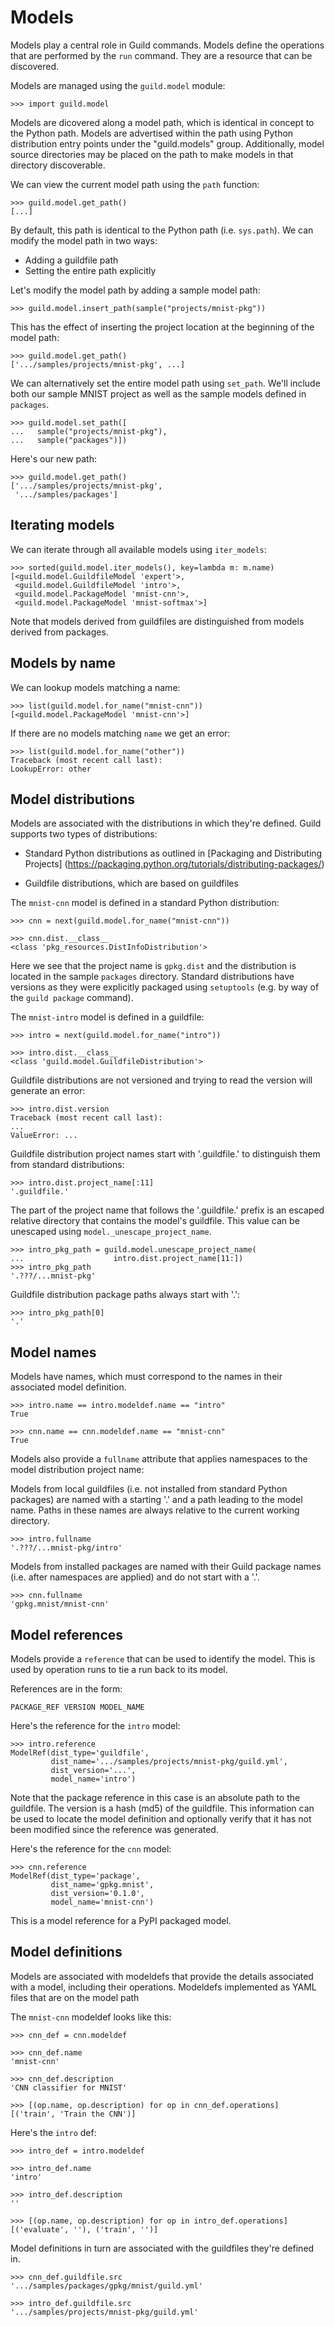 # Models

Models play a central role in Guild commands. Models define the
operations that are performed by the `run` command. They are a
resource that can be discovered.

Models are managed using the `guild.model` module:

    >>> import guild.model

Models are dicovered along a model path, which is identical in concept
to the Python path. Models are advertised within the path using Python
distribution entry points under the "guild.models"
group. Additionally, model source directories may be placed on the
path to make models in that directory discoverable.

We can view the current model path using the `path` function:

    >>> guild.model.get_path()
    [...]

By default, this path is identical to the Python path
(i.e. `sys.path`). We can modify the model path in two ways:

- Adding a guildfile path
- Setting the entire path explicitly

Let's modify the model path by adding a sample model path:

    >>> guild.model.insert_path(sample("projects/mnist-pkg"))

This has the effect of inserting the project location at the beginning
of the model path:

    >>> guild.model.get_path()
    ['.../samples/projects/mnist-pkg', ...]

We can alternatively set the entire model path using `set_path`. We'll
include both our sample MNIST project as well as the sample models
defined in `packages`.

    >>> guild.model.set_path([
    ...   sample("projects/mnist-pkg"),
    ...   sample("packages")])

Here's our new path:

    >>> guild.model.get_path()
    ['.../samples/projects/mnist-pkg',
     '.../samples/packages']

## Iterating models

We can iterate through all available models using `iter_models`:

    >>> sorted(guild.model.iter_models(), key=lambda m: m.name)
    [<guild.model.GuildfileModel 'expert'>,
     <guild.model.GuildfileModel 'intro'>,
     <guild.model.PackageModel 'mnist-cnn'>,
     <guild.model.PackageModel 'mnist-softmax'>]

Note that models derived from guildfiles are distinguished from models
derived from packages.

## Models by name

We can lookup models matching a name:

    >>> list(guild.model.for_name("mnist-cnn"))
    [<guild.model.PackageModel 'mnist-cnn'>]

If there are no models matching `name` we get an error:

    >>> list(guild.model.for_name("other"))
    Traceback (most recent call last):
    LookupError: other

## Model distributions

Models are associated with the distributions in which they're
defined. Guild supports two types of distributions:

- Standard Python distributions as outlined in
  [Packaging and Distributing Projects]
  (https://packaging.python.org/tutorials/distributing-packages/)

- Guildfile distributions, which are based on guildfiles

The `mnist-cnn` model is defined in a standard Python distribution:

    >>> cnn = next(guild.model.for_name("mnist-cnn"))

    >>> cnn.dist.__class__
    <class 'pkg_resources.DistInfoDistribution'>

Here we see that the project name is `gpkg.dist` and the distribution
is located in the sample `packages` directory. Standard
distributions have versions as they were explicitly packaged using
`setuptools` (e.g. by way of the `guild package` command).

The `mnist-intro` model is defined in a guildfile:

    >>> intro = next(guild.model.for_name("intro"))

    >>> intro.dist.__class__
    <class 'guild.model.GuildfileDistribution'>

Guildfile distributions are not versioned and trying to read the
version will generate an error:

    >>> intro.dist.version
    Traceback (most recent call last):
    ...
    ValueError: ...

Guildfile distribution project names start with '.guildfile.' to
distinguish them from standard distributions:

    >>> intro.dist.project_name[:11]
    '.guildfile.'

The part of the project name that follows the '.guildfile.' prefix is
an escaped relative directory that contains the model's
guildfile. This value can be unescaped using
`model._unescape_project_name`.

    >>> intro_pkg_path = guild.model.unescape_project_name(
    ...                    intro.dist.project_name[11:])
    >>> intro_pkg_path
    '.???/...mnist-pkg'

Guildfile distribution package paths always start with '.':

    >>> intro_pkg_path[0]
    '.'

## Model names

Models have names, which must correspond to the names in their
associated model definition.

    >>> intro.name == intro.modeldef.name == "intro"
    True

    >>> cnn.name == cnn.modeldef.name == "mnist-cnn"
    True

Models also provide a `fullname` attribute that applies namespaces to
the model distribution project name:

Models from local guildfiles (i.e. not installed from standard Python
packages) are named with a starting '.' and a path leading to the
model name. Paths in these names are always relative to the current
working directory.

    >>> intro.fullname
    '.???/...mnist-pkg/intro'

Models from installed packages are named with their Guild package
names (i.e. after namespaces are applied) and do not start with a '.'.

    >>> cnn.fullname
    'gpkg.mnist/mnist-cnn'

## Model references

Models provide a `reference` that can be used to identify the
model. This is used by operation runs to tie a run back to its model.

References are in the form:

    PACKAGE_REF VERSION MODEL_NAME

Here's the reference for the `intro` model:

    >>> intro.reference
    ModelRef(dist_type='guildfile',
             dist_name='.../samples/projects/mnist-pkg/guild.yml',
             dist_version='...',
             model_name='intro')

Note that the package reference in this case is an absolute path to
the guildfile. The version is a hash (md5) of the guildfile. This
information can be used to locate the model definition and optionally
verify that it has not been modified since the reference was
generated.

Here's the reference for the `cnn` model:

    >>> cnn.reference
    ModelRef(dist_type='package',
             dist_name='gpkg.mnist',
             dist_version='0.1.0',
             model_name='mnist-cnn')

This is a model reference for a PyPI packaged model.

## Model definitions

Models are associated with modeldefs that provide the details
associated with a model, including their operations. Modeldefs
implemented as YAML files that are on the model path

The `mnist-cnn` modeldef looks like this:

    >>> cnn_def = cnn.modeldef

    >>> cnn_def.name
    'mnist-cnn'

    >>> cnn_def.description
    'CNN classifier for MNIST'

    >>> [(op.name, op.description) for op in cnn_def.operations]
    [('train', 'Train the CNN')]

Here's the `intro` def:

    >>> intro_def = intro.modeldef

    >>> intro_def.name
    'intro'

    >>> intro_def.description
    ''

    >>> [(op.name, op.description) for op in intro_def.operations]
    [('evaluate', ''), ('train', '')]

Model definitions in turn are associated with the guildfiles they're
defined in.

    >>> cnn_def.guildfile.src
    '.../samples/packages/gpkg/mnist/guild.yml'

    >>> intro_def.guildfile.src
    '.../samples/projects/mnist-pkg/guild.yml'
